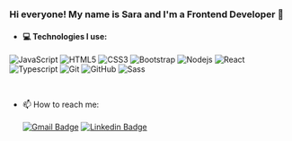 ### Hi everyone! My name is Sara and I'm a Frontend Developer 👋

- <h4> 💻 Technologies I use: </h4>
![JavaScript]([https://img.shields.io/badge/-JavaScript-black?style=flat-square&logo=javascript](https://img.shields.io/badge/JavaScript-323330?style=for-the-badge&logo=javascript&logoColor=F7DF1E))
![HTML5]([https://img.shields.io/badge/-HTML5-%23E44D27?style=flat-square&logo=html5&logoColor=ffffff](https://img.shields.io/badge/HTML5-E34F26?style=for-the-badge&logo=html5&logoColor=white))
![CSS3]([https://img.shields.io/badge/-CSS3-%231572B6?style=flat-square&logo=css3](https://img.shields.io/badge/CSS3-1572B6?style=for-the-badge&logo=css3&logoColor=white))
![Bootstrap](https://img.shields.io/badge/Bootstrap-563D7C?style=for-the-badge&logo=bootstrap&logoColor=white)
![Nodejs](https://img.shields.io/badge/Node.js-43853D?style=for-the-badge&logo=node.js&logoColor=white)
![React]([https://img.shields.io/badge/-React-%23282C34?style=flat-square&logo=react](https://img.shields.io/badge/React-20232A?style=for-the-badge&logo=react&logoColor=61DAFB))
![Typescript](https://img.shields.io/badge/TypeScript-007ACC?style=for-the-badge&logo=typescript&logoColor=white)
![Git](https://img.shields.io/badge/GIT-E44C30?style=for-the-badge&logo=git&logoColor=white)
![GitHub]([https://img.shields.io/badge/-GitHub-181717?style=flat-square&logo=github](https://img.shields.io/badge/GitHub-100000?style=for-the-badge&logo=github&logoColor=white))
![Sass](https://img.shields.io/badge/Sass-CC6699?style=for-the-badge&logo=sass&logoColor=white)

<br />

- 📫 How to reach me: 
<br /> <br />
[![Gmail Badge](https://img.shields.io/badge/-Gmail-c14438?style=flat-square&logo=Gmail&logoColor=white&link=mailto:sararamirezandrade@gmail.com)](mailto:sararamirezandrade@gmail.com)
[![Linkedin Badge](https://img.shields.io/badge/-LinkedIn-blue?style=flat-square&logo=Linkedin&logoColor=white&link=https://www.linkedin.com/in/sara-ramirez-andrade/)](https://www.linkedin.com/in/sara-ramirez-andrade/) 

